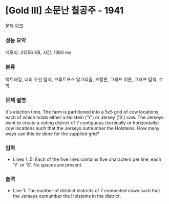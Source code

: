 # [Gold III] 소문난 칠공주 - 1941 

[문제 링크](https://www.acmicpc.net/problem/1941) 

### 성능 요약

메모리: 31256 KB, 시간: 1360 ms

### 분류

백트래킹, 너비 우선 탐색, 브루트포스 알고리즘, 조합론, 그래프 이론, 그래프 탐색, 수학

### 문제 설명

<p>It's election time. The farm is partitioned into a 5x5 grid of cow locations, each of which holds either a Holstein ('Y') or Jersey ('S') cow. The Jerseys want to create a voting district of 7 contiguous (vertically or horizontally) cow locations such that the Jerseys outnumber the Holsteins. How many ways can this be done for the supplied grid?</p>

### 입력 

 <ul>
	<li>Lines 1..5: Each of the five lines contains five characters per line, each 'Y' or 'S'. No spaces are present.</li>
</ul>

### 출력 

 <ul>
	<li>Line 1: The number of distinct districts of 7 connected cows such that the Jerseys outnumber the Holsteins in the district.</li>
</ul>

